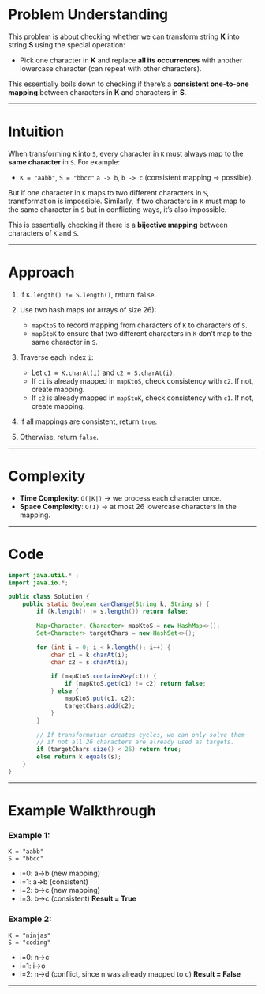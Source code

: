 # Problem Understanding

This problem is about checking whether we can transform string **K** into string **S** using the special operation:

* Pick one character in **K** and replace **all its occurrences** with another lowercase character (can repeat with other characters).

This essentially boils down to checking if there’s a **consistent one-to-one mapping** between characters in **K** and characters in **S**.

---

# Intuition

When transforming `K` into `S`, every character in `K` must always map to the **same character** in `S`.
For example:

* `K = "aabb"`, `S = "bbcc"`
  `a -> b`, `b -> c` (consistent mapping → possible).

But if one character in `K` maps to two different characters in `S`, transformation is impossible. Similarly, if two characters in `K` must map to the same character in `S` but in conflicting ways, it’s also impossible.

This is essentially checking if there is a **bijective mapping** between characters of `K` and `S`.

---

# Approach

1. If `K.length() != S.length()`, return `false`.
2. Use two hash maps (or arrays of size 26):

   * `mapKtoS` to record mapping from characters of `K` to characters of `S`.
   * `mapStoK` to ensure that two different characters in `K` don’t map to the same character in `S`.
3. Traverse each index `i`:

   * Let `c1 = K.charAt(i)` and `c2 = S.charAt(i)`.
   * If `c1` is already mapped in `mapKtoS`, check consistency with `c2`. If not, create mapping.
   * If `c2` is already mapped in `mapStoK`, check consistency with `c1`. If not, create mapping.
4. If all mappings are consistent, return `true`.
5. Otherwise, return `false`.

---

# Complexity

* **Time Complexity**:
  `O(|K|)` → we process each character once.
* **Space Complexity**:
  `O(1)` → at most 26 lowercase characters in the mapping.

---

# Code

```java
import java.util.* ;
import java.io.*; 

public class Solution {
    public static Boolean canChange(String k, String s) {
        if (k.length() != s.length()) return false;

        Map<Character, Character> mapKtoS = new HashMap<>();
        Set<Character> targetChars = new HashSet<>();

        for (int i = 0; i < k.length(); i++) {
            char c1 = k.charAt(i);
            char c2 = s.charAt(i);

            if (mapKtoS.containsKey(c1)) {
                if (mapKtoS.get(c1) != c2) return false;
            } else {
                mapKtoS.put(c1, c2);
                targetChars.add(c2);
            }
        }

        // If transformation creates cycles, we can only solve them
        // if not all 26 characters are already used as targets.
        if (targetChars.size() < 26) return true;
        else return k.equals(s);
    }
}

```

---

# Example Walkthrough

### Example 1:

```
K = "aabb"
S = "bbcc"
```

* i=0: a→b (new mapping)
* i=1: a→b (consistent)
* i=2: b→c (new mapping)
* i=3: b→c (consistent)
  **Result = True**

### Example 2:

```
K = "ninjas"
S = "coding"
```

* i=0: n→c
* i=1: i→o
* i=2: n→d (conflict, since n was already mapped to c)
  **Result = False**

---
